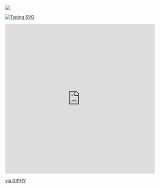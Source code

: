 ![](https://gfycat.com/ifr/EqualPowerfulKoodoo)

<a href="https://git.io/typing-svg"><img src="https://readme-typing-svg.demolab.com?font=Roboto&pause=1000&color=FF0000&width=435&lines=Bad+btc+is+Here++!" alt="Typing SVG" /></a>
<iframe src="https://giphy.com/embed/DL6H0f7UIaDBj0axQ4" width="480" height="480" frameBorder="0" class="giphy-embed" allowFullScreen></iframe><p><a href="https://giphy.com/gifs/DL6H0f7UIaDBj0axQ4">via GIPHY</a></p>
